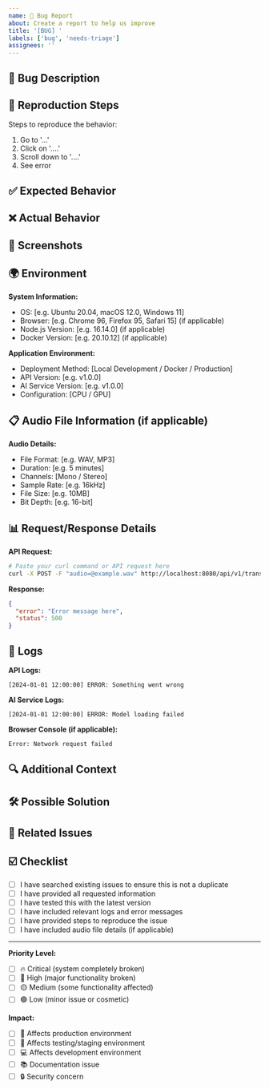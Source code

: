 ```yaml
---
name: 🐛 Bug Report
about: Create a report to help us improve
title: '[BUG] '
labels: ['bug', 'needs-triage']
assignees: ''
---
```


## 🐛 Bug Description

<!-- A clear and concise description of what the bug is -->

## 🔄 Reproduction Steps

Steps to reproduce the behavior:

1. Go to '...'
2. Click on '....'
3. Scroll down to '....'
4. See error

## ✅ Expected Behavior

<!-- A clear and concise description of what you expected to happen -->

## ❌ Actual Behavior

<!-- A clear and concise description of what actually happened -->

## 📸 Screenshots

<!-- If applicable, add screenshots to help explain your problem -->

## 🌍 Environment

**System Information:**
- OS: [e.g. Ubuntu 20.04, macOS 12.0, Windows 11]
- Browser: [e.g. Chrome 96, Firefox 95, Safari 15] (if applicable)
- Node.js Version: [e.g. 16.14.0] (if applicable)
- Docker Version: [e.g. 20.10.12] (if applicable)

**Application Environment:**
- Deployment Method: [Local Development / Docker / Production]
- API Version: [e.g. v1.0.0]
- AI Service Version: [e.g. v1.0.0]
- Configuration: [CPU / GPU]

## 📋 Audio File Information (if applicable)

**Audio Details:**
- File Format: [e.g. WAV, MP3]
- Duration: [e.g. 5 minutes]
- Channels: [Mono / Stereo]
- Sample Rate: [e.g. 16kHz]
- File Size: [e.g. 10MB]
- Bit Depth: [e.g. 16-bit]

## 📊 Request/Response Details

**API Request:**
```bash
# Paste your curl command or API request here
curl -X POST -F "audio=@example.wav" http://localhost:8080/api/v1/transcribe
```

**Response:**
```json
{
  "error": "Error message here",
  "status": 500
}
```

## 📝 Logs

**API Logs:**
```
[2024-01-01 12:00:00] ERROR: Something went wrong
```

**AI Service Logs:**
```
[2024-01-01 12:00:00] ERROR: Model loading failed
```

**Browser Console (if applicable):**
```
Error: Network request failed
```

## 🔍 Additional Context

<!-- Add any other context about the problem here -->

## 🛠️ Possible Solution

<!-- If you have ideas on how to fix the issue, please describe them here -->

## 🔗 Related Issues

<!-- Link any related issues using #issue_number -->

## ☑️ Checklist

<!-- Please check all applicable items -->

- [ ] I have searched existing issues to ensure this is not a duplicate
- [ ] I have provided all requested information
- [ ] I have tested this with the latest version
- [ ] I have included relevant logs and error messages
- [ ] I have provided steps to reproduce the issue
- [ ] I have included audio file details (if applicable)

---

**Priority Level:**
- [ ] 🔥 Critical (system completely broken)
- [ ] 🚨 High (major functionality broken)
- [ ] 🟡 Medium (some functionality affected)
- [ ] 🟢 Low (minor issue or cosmetic)

**Impact:**
- [ ] 🏢 Affects production environment
- [ ] 🧪 Affects testing/staging environment  
- [ ] 💻 Affects development environment
- [ ] 📚 Documentation issue
- [ ] 🔒 Security concern
